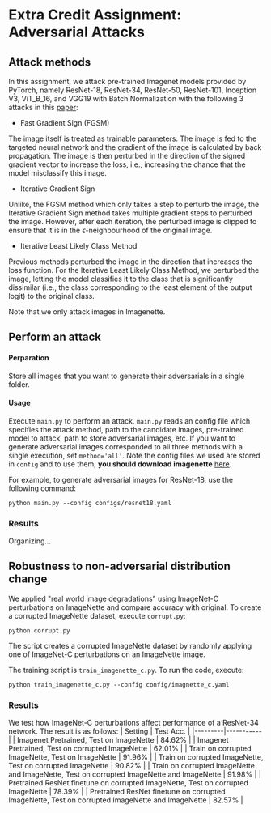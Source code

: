 # Extra Credit Assignment: Adversarial Attacks
## Attack methods
In this assignment, we attack pre-trained Imagenet models provided by PyTorch, namely ResNet-18, ResNet-34, ResNet-50, ResNet-101, Inception V3, ViT_B_16, and VGG19 with Batch Normalization with the following 3 attacks in this [paper](https://arxiv.org/pdf/1607.02533):
- Fast Gradient Sign (FGSM) 

The image itself is treated as trainable parameters. The image is fed to the targeted neural network and the gradient of the image is calculated by back propagation. The image is then perturbed in the direction of the signed gradient vector to increase the loss, i.e., increasing the chance that the model misclassify this image.
- Iterative Gradient Sign

Unlike, the FGSM method which only takes a step to perturb the image, the Iterative Gradient Sign method takes multiple gradient steps to perturbed the image. However, after each iteration, the perturbed image is clipped to ensure that it is in the $\epsilon$-neighbourhood of the original image.  
- Iterative Least Likely Class Method

Previous methods perturbed the image in the direction that increases the loss function. For the Iterative Least Likely Class Method, we perturbed the image, letting the model classifies it to the class that is significantly dissimilar (i.e., the class corresponding to the least element of the output logit) to the original class. 

Note that we only attack images in Imagenette. 

## Perform an attack
#### Perparation
Store all images that you want to generate their adversarials in a single folder.

#### Usage
Execute `main.py` to perform an attack. `main.py` reads an config file which specifies the attack method, path to the candidate images, pre-trained model to attack, path to store adversarial images, etc. If you want to generate adversarial images corresponded to all three methods with a single execution, set `method='all'`. Note the config files we used are stored in `config` and to use them, __you should download imagenette__ [here](https://github.com/fastai/imagenette?tab=readme-ov-file). 

For example, to generate adversarial images for ResNet-18, use the following command:
```console
python main.py --config configs/resnet18.yaml
```

### Results
Organizing...

## Robustness to non-adversarial distribution change
We applied "real world image degradations" using ImageNet-C perturbations on ImageNette and compare accuracy with original. To create a corrupted ImageNette dataset, execute `corrupt.py`:
```console
python corrupt.py 
```
The script creates a corrupted ImageNette dataset by randomly applying one of ImageNet-C perturbations on an ImageNette image.

The training script is `train_imagenette_c.py`. To run the code, execute:
```console
python train_imagenette_c.py --config config/imagnette_c.yaml
```

### Results
We test how ImageNet-C perturbations affect performance of a ResNet-34 network. The result is as follows:
| Setting | Test Acc. |
|---------|-----------|
|    Imagenet Pretrained, Test on ImageNette    |      84.62%     |
|    Imagenet Pretrained, Test on corrupted ImageNette     |     62.01%      |
|    Train on corrupted ImageNette, Test on ImageNette      |     91.96%      |
|    Train on corrupted ImageNette, Test on corrupted ImageNette     |     90.82%      |
|    Train on corrupted ImageNette and ImageNette, Test on corrupted ImageNette and ImageNette     |     91.98%      |
|    Pretrained ResNet finetune on corrupted ImageNette, Test on corrupted ImageNette     |     78.39%      |
|    Pretrained ResNet finetune on corrupted ImageNette, Test on corrupted ImageNette and ImageNette     |     82.57%      |